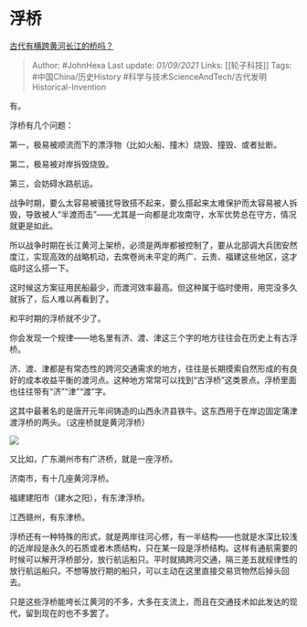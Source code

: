 # 浮桥
[古代有横跨黄河长江的桥吗？](https://www.zhihu.com/question/483168144/answer/2095682010)

> Author: #JohnHexa 
Last update: *01/09/2021* 
Links: [[轮子科技]]
Tags: #中国China/历史History #科学与技术ScienceAndTech/古代发明Historical-Invention
  

有。

浮桥有几个问题：

第一，极易被顺流而下的漂浮物（比如火船、撞木）烧毁、撞毁、或者扯断。

第二，极易被对岸拆毁烧毁。

第三，会妨碍水路航运。

战争时期，要么太容易被骚扰导致搭不起来，要么搭起来太难保护而太容易被人拆毁，导致被人“半渡而击”——尤其是一向都是北攻南守，水军优势总在守方，情况就更是如此。

所以战争时期在长江黄河上架桥，必须是两岸都被控制了，要从北部调大兵团安然度江，实现高效的战略机动，去席卷尚未平定的两广、云贵、福建这些地区，这才临时这么搭一下。

这时候这方案征用民船最少，而渡河效率最高。但这种属于临时使用，用完没多久就拆了，后人难以再看到了。

和平时期的浮桥就不少了。

你会发现一个规律——地名里有济、渡、津这三个字的地方往往会在历史上有古浮桥。

济、渡、津都是有常态性的跨河交通需求的地方，往往是长期摸索自然形成的有良好的成本收益平衡的渡河点。这种地方常常可以找到“古浮桥”这类景点。浮桥里面也往往带有“济”“津”“渡”字。

这其中最著名的是唐开元年间铸造的山西永济县铁牛。这东西用于在岸边固定蒲津渡浮桥的两头。（这座桥就是黄河浮桥）

![](https://pic2.zhimg.com/50/v2-a08e96c94e6253169f68d5b268a0bf9e_720w.jpg?source=1940ef5c)

又比如，广东潮州市有广济桥，就是一座浮桥。

济南市，有十几座黄河浮桥。

福建建阳市（建水之阳），有东津浮桥。

江西赣州，有东津桥。

浮桥还有一种特殊的形式，就是两岸往河心修，有一半结构——也就是水深比较浅的近岸段是永久的石质或者木质结构，只在某一段是浮桥结构。这样有通航需要的时候可以解开浮桥部分，放行航运船只。平时就搞跨河交通，隔三差五就规律性的放行航运船只。不想等放行期的船只，可以主动在这里直接交易货物然后掉头回去。

只是这些浮桥能垮长江黄河的不多，大多在支流上，而且在交通技术如此发达的现代，留到现在的也不多罢了。